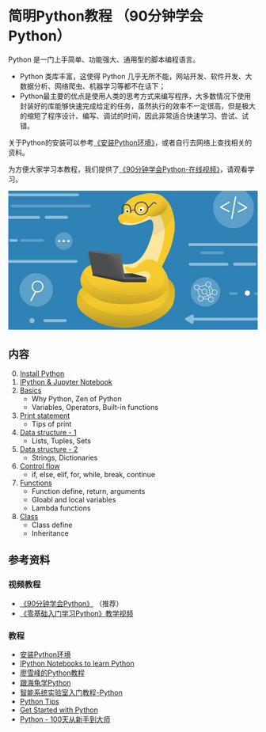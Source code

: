 
# 简明Python教程 （90分钟学会Python）

Python 是一门上手简单、功能强大、通用型的脚本编程语言。

* Python 类库丰富，这使得 Python 几乎无所不能，网站开发、软件开发、大数据分析、网络爬虫、机器学习等都不在话下；
* Python最主要的优点是使用人类的思考方式来编写程序，大多数情况下使用封装好的库能够快速完成给定的任务，虽然执行的效率不一定很高，但是极大的缩短了程序设计、编写、调试的时间，因此非常适合快速学习、尝试、试错。

关于Python的安装可以参考[《安装Python环境》](../references_tips/InstallPython.md)，或者自行去网络上查找相关的资料。

为方便大家学习本教程，我们提供了[《90分钟学会Python-在线视频》](https://www.bilibili.com/video/BV1oZ4y1N7ei?p=9)，请观看学习。

![learn python](images/learn_python.jpg)

## 内容
0. [Install Python](../references_tips/InstallPython.md)
1. [IPython & Jupyter Notebook](0-ipython_notebook.ipynb)
2. [Basics](1_Basics.ipynb)
    - Why Python, Zen of Python
    - Variables, Operators, Built-in functions
3. [Print statement](2_Print_Statement.ipynb)
    - Tips of print
4. [Data structure - 1](3_Data_Structure_1.ipynb)
    - Lists, Tuples, Sets
5. [Data structure - 2](4_Data_Structure_2.ipynb)
    - Strings, Dictionaries
6. [Control flow](5_Control_Flow.ipynb)
    - if, else, elif, for, while, break, continue
7. [Functions](6_Function.ipynb)
    - Function define, return, arguments
    - Gloabl and local variables
    - Lambda functions
8. [Class](7_Class.ipynb)
    - Class define
    - Inheritance


## 参考资料
### 视频教程
* [《90分钟学会Python》](https://www.bilibili.com/video/BV1oZ4y1N7ei?p=9) （推荐）
* [《零基础入门学习Python》教学视频](https://www.bilibili.com/video/BV1c4411e77t)

### 教程
* [安装Python环境](../references_tips/InstallPython.md)
* [IPython Notebooks to learn Python](https://github.com/rajathkmp/Python-Lectures)
* [廖雪峰的Python教程](https://www.liaoxuefeng.com/wiki/1016959663602400)
* [跟海龟学Python](https://gitee.com/pi-lab/python_turtle)
* [智能系统实验室入门教程-Python](https://gitee.com/pi-lab/SummerCamp/tree/master/python)
* [Python Tips](../references_tips/python)
* [Get Started with Python](Python.pdf)
* [Python - 100天从新手到大师](https://github.com/jackfrued/Python-100-Days)